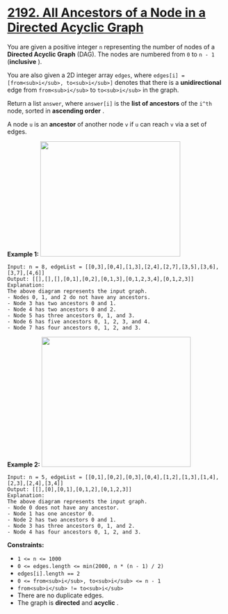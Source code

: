 # [2192. All Ancestors of a Node in a Directed Acyclic Graph](https://leetcode.com/problems/all-ancestors-of-a-node-in-a-directed-acyclic-graph/description/?envType=daily-question&envId=2024-06-29)

You are given a positive integer `n` representing the number of nodes of a **Directed Acyclic Graph**  (DAG). The nodes are numbered from `0` to `n - 1` (**inclusive** ).

You are also given a 2D integer array `edges`, where `edges[i] = [from<sub>i</sub>, to<sub>i</sub>]` denotes that there is a **unidirectional**  edge from `from<sub>i</sub>` to `to<sub>i</sub>` in the graph.

Return a list `answer`, where `answer[i]` is the **list of ancestors**  of the `i^th` node, sorted in **ascending order** .

A node `u` is an **ancestor**  of another node `v` if `u` can reach `v` via a set of edges.

**Example 1:** 
<img alt="" src="https://assets.leetcode.com/uploads/2019/12/12/e1.png" style="width: 322px; height: 265px;">

```
Input: n = 8, edgeList = [[0,3],[0,4],[1,3],[2,4],[2,7],[3,5],[3,6],[3,7],[4,6]]
Output: [[],[],[],[0,1],[0,2],[0,1,3],[0,1,2,3,4],[0,1,2,3]]
Explanation:
The above diagram represents the input graph.
- Nodes 0, 1, and 2 do not have any ancestors.
- Node 3 has two ancestors 0 and 1.
- Node 4 has two ancestors 0 and 2.
- Node 5 has three ancestors 0, 1, and 3.
- Node 6 has five ancestors 0, 1, 2, 3, and 4.
- Node 7 has four ancestors 0, 1, 2, and 3.
```

**Example 2:** 
<img alt="" src="https://assets.leetcode.com/uploads/2019/12/12/e2.png" style="width: 343px; height: 299px;">

```
Input: n = 5, edgeList = [[0,1],[0,2],[0,3],[0,4],[1,2],[1,3],[1,4],[2,3],[2,4],[3,4]]
Output: [[],[0],[0,1],[0,1,2],[0,1,2,3]]
Explanation:
The above diagram represents the input graph.
- Node 0 does not have any ancestor.
- Node 1 has one ancestor 0.
- Node 2 has two ancestors 0 and 1.
- Node 3 has three ancestors 0, 1, and 2.
- Node 4 has four ancestors 0, 1, 2, and 3.
```

**Constraints:** 

- `1 <= n <= 1000`
- `0 <= edges.length <= min(2000, n * (n - 1) / 2)`
- `edges[i].length == 2`
- `0 <= from<sub>i</sub>, to<sub>i</sub> <= n - 1`
- `from<sub>i</sub> != to<sub>i</sub>`
- There are no duplicate edges.
- The graph is **directed**  and **acyclic** .
